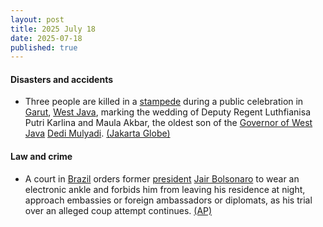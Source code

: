 ```yaml
---
layout: post
title: 2025 July 18
date: 2025-07-18
published: true
---
```



#### Disasters and accidents

* Three people are killed in a [stampede](https://en.wikipedia.org/wiki/Stampede "Stampede") during a public celebration in [Garut](https://en.wikipedia.org/wiki/Garut "Garut"), [West Java](https://en.wikipedia.org/wiki/West_Java "West Java"), marking the wedding of Deputy Regent Luthfianisa Putri Karlina and Maula Akbar, the oldest son of the [Governor of West Java](https://en.wikipedia.org/wiki/Governor_of_West_Java "Governor of West Java") [Dedi Mulyadi](https://en.wikipedia.org/wiki/Dedi_Mulyadi "Dedi Mulyadi"). [(Jakarta Globe)](https://jakartaglobe.id/news/three-killed-in-stampede-at-w-java-governors-sons-wedding-celebration)

#### Law and crime

* A court in [Brazil](https://en.wikipedia.org/wiki/Brazil "Brazil") orders former [president](https://en.wikipedia.org/wiki/Brazilian_President "Brazilian President") [Jair Bolsonaro](https://en.wikipedia.org/wiki/Jair_Bolsonaro "Jair Bolsonaro") to wear an electronic ankle and forbids him from leaving his residence at night, approach embassies or foreign ambassadors or diplomats, as his trial over an alleged coup attempt continues. [(AP)](https://apnews.com/article/brazil-bolsonaro-investigation-supreme-court-b1e2c1fbb7f776103895b6efca94af4f)
